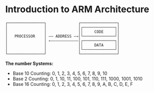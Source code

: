 # Introduction to ARM Architecture

```
┌────────────────┐              ┌────────────────┐
│                │              │┌──────────────┐│
│                │              ││     CODE     ││
│   PROCESSOR    │ ―― ADDRESS ―→│└──────────────┘│
│                │ ←――――――――――――│┌──────────────┐│
│                │              ││     DATA     ││
│                │              │└──────────────┘│
└────────────────┘              └────────────────┘
```

**The number Systems:** 

- Base 10 Counting:  0, 1, 2, 3, 4, 5, 6, 7, 8, 9, 10
- Base 2 Counting:  0, 1, 10, 11, 100, 101, 110, 111, 1000, 1001, 1010
- Base 16 Counting:  0, 1, 2, 3, 4, 5, 6, 7, 8, 9, A, B, C, D, E, F
